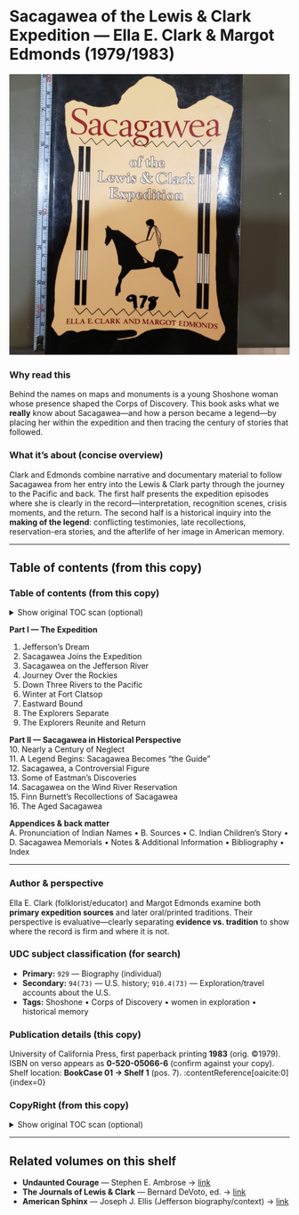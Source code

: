 # Sacagawea of the Lewis & Clark Expedition — Ella E. Clark & Margot Edmonds (1979/1983)

![Cover — *Sacagawea of the Lewis & Clark Expedition*](Sacagawea_Cover.jpg)

### Why read this
Behind the names on maps and monuments is a young Shoshone woman whose presence shaped the Corps of Discovery. This book asks what we **really** know about Sacagawea—and how a person became a legend—by placing her within the expedition and then tracing the century of stories that followed.

### What it’s about (concise overview)
Clark and Edmonds combine narrative and documentary material to follow Sacagawea from her entry into the Lewis & Clark party through the journey to the Pacific and back. The first half presents the expedition episodes where she is clearly in the record—interpretation, recognition scenes, crisis moments, and the return. The second half is a historical inquiry into the **making of the legend**: conflicting testimonies, late recollections, reservation-era stories, and the afterlife of her image in American memory.

---

## Table of contents (from this copy)

### Table of contents (from this copy)

<details>
  <summary>Show original TOC scan (optional)</summary>

  ![Table of contents — page 1](Sacagawea_TOC.jpg)
</details>

**Part I — The Expedition**  
1. Jefferson’s Dream  
2. Sacagawea Joins the Expedition  
3. Sacagawea on the Jefferson River  
4. Journey Over the Rockies  
5. Down Three Rivers to the Pacific  
6. Winter at Fort Clatsop  
7. Eastward Bound  
8. The Explorers Separate  
9. The Explorers Reunite and Return

**Part II — Sacagawea in Historical Perspective**  
10. Nearly a Century of Neglect  
11. A Legend Begins: Sacagawea Becomes “the Guide”  
12. Sacagawea, a Controversial Figure  
13. Some of Eastman’s Discoveries  
14. Sacagawea on the Wind River Reservation  
15. Finn Burnett’s Recollections of Sacagawea  
16. The Aged Sacagawea

**Appendices & back matter**  
A. Pronunciation of Indian Names • B. Sources • C. Indian Children’s Story • D. Sacagawea Memorials • Notes & Additional Information • Bibliography • Index

---

### Author & perspective
Ella E. Clark (folklorist/educator) and Margot Edmonds examine both **primary expedition sources** and later oral/printed traditions. Their perspective is evaluative—clearly separating **evidence vs. tradition** to show where the record is firm and where it is not.

### UDC subject classification (for search)
- **Primary:** `929` — Biography (individual)  
- **Secondary:** `94(73)` — U.S. history; `910.4(73)` — Exploration/travel accounts about the U.S.  
- **Tags:** Shoshone • Corps of Discovery • women in exploration • historical memory

### Publication details (this copy)
University of California Press, first paperback printing **1983** (orig. ©1979). ISBN on verso appears as **0-520-05066-6** (confirm against your copy).
Shelf location: **BookCase 01 → Shelf 1** (pos. 7). :contentReference[oaicite:0]{index=0}

### CopyRight (from this copy)

<details>
  <summary>Show original TOC scan (optional)</summary>

  [Verso (copyright & CIP)](Sacagawea_CopyRight.jpg)
</details>

---

## Related volumes on this shelf
- **Undaunted Courage** — Stephen E. Ambrose → [link](../UndauntedCourage_Ambrose/)  
- **The Journals of Lewis & Clark** — Bernard DeVoto, ed. → [link](../JournalsOfLewisClark/)  
- **American Sphinx** — Joseph J. Ellis (Jefferson biography/context) → [link](../AmericanSphinx_Ellis/)

